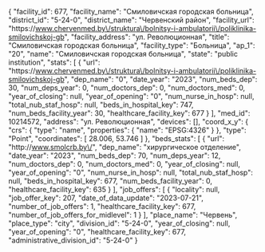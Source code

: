 {
    "facility_id": 677,
    "facility_name": "Смиловичская городская больница",
    "district_id": "5-24-0",
    "district_name": "Червенский район",
    "facility_url": "https:\/\/www.chervenmed.by\/struktura\/bolnitsy-i-ambulatorii\/poliklinika-smilovichskoj-gb",
    "facility_address": "ул. Революционная",
    "title": "Смиловичская городская больница",
    "facility_type": "Больница",
    "ap_1": "20",
    "name": "Смиловичская городская больница",
    "state": "public institution",
    "stats": [
        {
            "url": "https:\/\/www.chervenmed.by\/struktura\/bolnitsy-i-ambulatorii\/poliklinika-smilovichskoj-gb",
            "dep_name": "0",
            "date_year": "2023",
            "num_beds_dep": 30,
            "num_deps_year": 0,
            "num_doctors_dep": 0,
            "num_doctors_med": 0,
            "year_of_closing": null,
            "year_of_opening": "0",
            "num_nurse_in_hosp": null,
            "total_nub_staf_hosp": null,
            "beds_in_hospital_key": 747,
            "num_beds_facility_year": 30,
            "healthcare_facility_key": 677
        }
    ],
    "med_id": 10214572,
    "address": "ул. Революционная",
    "devices": [],
    "coord_x_y": {
        "crs": {
            "type": "name",
            "properties": {
                "name": "EPSG:4326"
            }
        },
        "type": "Point",
        "coordinates": [
            28.006,
            53.746
        ]
    },
    "beds_stats": [
        {
            "url": "http:\/\/www.smolcrb.by\/",
            "dep_name": "хирургическое отделение",
            "date_year": "2023",
            "num_beds_dep": 70,
            "num_deps_year": 12,
            "num_doctors_dep": 0,
            "num_doctors_med": 0,
            "year_of_closing": null,
            "year_of_opening": "0",
            "num_nurse_in_hosp": null,
            "total_nub_staf_hosp": null,
            "beds_in_hospital_key": 677,
            "num_beds_facility_year": 0,
            "healthcare_facility_key": 635
        }
    ],
    "job_offers": [
        {
            "locality": null,
            "job_offer_key": 207,
            "date_of_data_update": "2023-07-21",
            "number_of_job_offers": 1,
            "healthcare_facility_key": 677,
            "number_of_job_offers_for_midlevel": 1
        }
    ],
    "place_name": "Червень",
    "place_type": "city",
    "division_id": "5-24-0",
    "year_of_closing": null,
    "year_of_opening": "0",
    "healthcare_facility_key": 677,
    "administrative_division_id": "5-24-0"
}